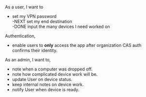 As a user, I want to 
- set my VPN password  
-NEXT set my end destination  
-DONE input the many devices I need worked on  


Authentication,  
- enable users to __only__ access the app after organization CAS auth confirms their identity.  

As an admin, I want to,  
- note when a computer was dropped off.  
- note how complicated device work will be.  
- update User on device status.  
- keep internal notes on device work.  
- notify User when device is ready.   
